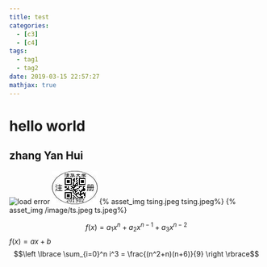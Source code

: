```yaml
---
title: test
categories:
  - [c3]
  - [c4]
tags:
  - tag1
  - tag2
date: 2019-03-15 22:57:27
mathjax: true
---
```

# hello world
## zhang Yan Hui

![load error](/tsing.jpeg)
![load error](/image/ts.jpeg)
{% asset_img tsing.jpeg tsing.jpeg%}
{% asset_img /image/ts.jpeg ts.jpeg%}

$$f(x) = a_1x^n + a_2x^{n-1} + a_3x^{n-2}$$
$f(x)=ax+b$
$$\left \lbrace \sum_{i=0}^n i^3 = \frac{(n^2+n)(n+6)}{9} \right \rbrace$$